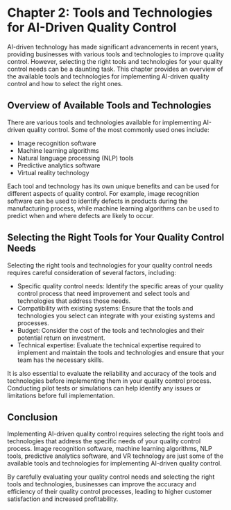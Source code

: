 Chapter 2: Tools and Technologies for AI-Driven Quality Control
===============================================================

AI-driven technology has made significant advancements in recent years, providing businesses with various tools and technologies to improve quality control. However, selecting the right tools and technologies for your quality control needs can be a daunting task. This chapter provides an overview of the available tools and technologies for implementing AI-driven quality control and how to select the right ones.

Overview of Available Tools and Technologies
--------------------------------------------

There are various tools and technologies available for implementing AI-driven quality control. Some of the most commonly used ones include:

* Image recognition software
* Machine learning algorithms
* Natural language processing (NLP) tools
* Predictive analytics software
* Virtual reality technology

Each tool and technology has its own unique benefits and can be used for different aspects of quality control. For example, image recognition software can be used to identify defects in products during the manufacturing process, while machine learning algorithms can be used to predict when and where defects are likely to occur.

Selecting the Right Tools for Your Quality Control Needs
--------------------------------------------------------

Selecting the right tools and technologies for your quality control needs requires careful consideration of several factors, including:

* Specific quality control needs: Identify the specific areas of your quality control process that need improvement and select tools and technologies that address those needs.
* Compatibility with existing systems: Ensure that the tools and technologies you select can integrate with your existing systems and processes.
* Budget: Consider the cost of the tools and technologies and their potential return on investment.
* Technical expertise: Evaluate the technical expertise required to implement and maintain the tools and technologies and ensure that your team has the necessary skills.

It is also essential to evaluate the reliability and accuracy of the tools and technologies before implementing them in your quality control process. Conducting pilot tests or simulations can help identify any issues or limitations before full implementation.

Conclusion
----------

Implementing AI-driven quality control requires selecting the right tools and technologies that address the specific needs of your quality control process. Image recognition software, machine learning algorithms, NLP tools, predictive analytics software, and VR technology are just some of the available tools and technologies for implementing AI-driven quality control.

By carefully evaluating your quality control needs and selecting the right tools and technologies, businesses can improve the accuracy and efficiency of their quality control processes, leading to higher customer satisfaction and increased profitability.
